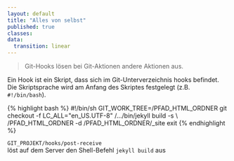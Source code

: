 ```yaml
---
layout: default
title: "Alles von selbst"
published: true
classes:
data:
  transition: linear
---
```


> Git-Hooks lösen bei Git-Aktionen andere Aktionen aus.

Ein Hook ist ein Skript, dass sich im Git-Unter&shy;verzeichnis hooks befindet. Die Skriptsprache wird am Anfang des Skriptes festgelegt (z.B. `#!/bin/bash`).

<div markdown="1" class="fragment">
{% highlight bash %}
#!/bin/sh
GIT_WORK_TREE=/PFAD_HTML_ORDNER git checkout -f
LC_ALL="en_US.UTF-8" /.../bin/jekyll build -s \
/PFAD_HTML_ORDNER -d /PFAD_HTML_ORDNER/_site
exit
{% endhighlight %}

`GIT_PROJEKT/hooks/post-receive`  
löst auf dem Server den Shell-Befehl `jekyll build` aus
</div>